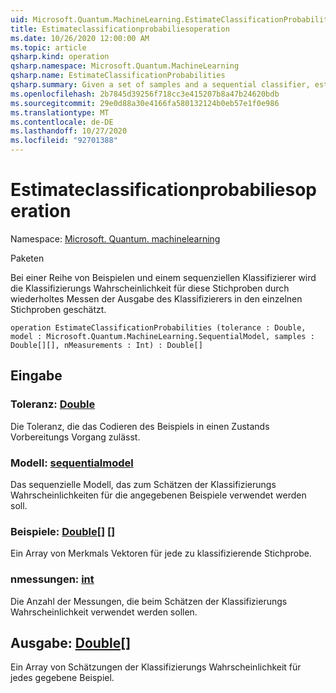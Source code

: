```yaml
---
uid: Microsoft.Quantum.MachineLearning.EstimateClassificationProbabilities
title: Estimateclassificationprobabiliesoperation
ms.date: 10/26/2020 12:00:00 AM
ms.topic: article
qsharp.kind: operation
qsharp.namespace: Microsoft.Quantum.MachineLearning
qsharp.name: EstimateClassificationProbabilities
qsharp.summary: Given a set of samples and a sequential classifier, estimates the classification probability for those samples by repeatedly measuring the output of the classifier on each sample.
ms.openlocfilehash: 2b7845d39256f718cc3e415207b8a47b24620bdb
ms.sourcegitcommit: 29e0d88a30e4166fa580132124b0eb57e1f0e986
ms.translationtype: MT
ms.contentlocale: de-DE
ms.lasthandoff: 10/27/2020
ms.locfileid: "92701388"
---
```

# <a name="estimateclassificationprobabilities-operation"></a>Estimateclassificationprobabiliesoperation

Namespace: [Microsoft. Quantum. machinelearning](xref:Microsoft.Quantum.MachineLearning)

Paketen [](https://nuget.org/packages/)


Bei einer Reihe von Beispielen und einem sequenziellen Klassifizierer wird die Klassifizierungs Wahrscheinlichkeit für diese Stichproben durch wiederholtes Messen der Ausgabe des Klassifizierers in den einzelnen Stichproben geschätzt.

```qsharp
operation EstimateClassificationProbabilities (tolerance : Double, model : Microsoft.Quantum.MachineLearning.SequentialModel, samples : Double[][], nMeasurements : Int) : Double[]
```


## <a name="input"></a>Eingabe

### <a name="tolerance--double"></a>Toleranz: [Double](xref:microsoft.quantum.lang-ref.double)

Die Toleranz, die das Codieren des Beispiels in einen Zustands Vorbereitungs Vorgang zulässt.


### <a name="model--sequentialmodel"></a>Modell: [sequentialmodel](xref:Microsoft.Quantum.MachineLearning.SequentialModel)

Das sequenzielle Modell, das zum Schätzen der Klassifizierungs Wahrscheinlichkeiten für die angegebenen Beispiele verwendet werden soll.


### <a name="samples--double"></a>Beispiele: [Double](xref:microsoft.quantum.lang-ref.double)[] []

Ein Array von Merkmals Vektoren für jede zu klassifizierende Stichprobe.


### <a name="nmeasurements--int"></a>nmessungen: [int](xref:microsoft.quantum.lang-ref.int)

Die Anzahl der Messungen, die beim Schätzen der Klassifizierungs Wahrscheinlichkeit verwendet werden sollen.



## <a name="output--double"></a>Ausgabe: [Double](xref:microsoft.quantum.lang-ref.double)[]

Ein Array von Schätzungen der Klassifizierungs Wahrscheinlichkeit für jedes gegebene Beispiel.
